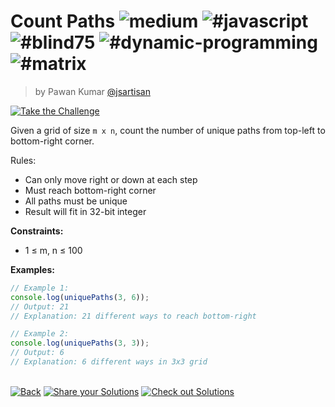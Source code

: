 <!--info-header-start--><h1>Count Paths <img src="https://img.shields.io/badge/-medium-d9901a" alt="medium"/> <img src="https://img.shields.io/badge/-%23javascript-999" alt="#javascript"/> <img src="https://img.shields.io/badge/-%23blind75-999" alt="#blind75"/> <img src="https://img.shields.io/badge/-%23dynamic--programming-999" alt="#dynamic-programming"/> <img src="https://img.shields.io/badge/-%23matrix-999" alt="#matrix"/></h1><blockquote><p>by Pawan Kumar <a href="https://github.com/jsartisan" target="_blank">@jsartisan</a></p></blockquote><p><a href="https://frontend-challenges.com/challenges/303-count-paths" target="_blank"><img src="https://img.shields.io/badge/-Take%20the%20Challenge-0d99ff?logo=javascript&logoColor=white" alt="Take the Challenge"/></a> </p><!--info-header-end-->

Given a grid of size `m x n`, count the number of unique paths from top-left to bottom-right corner.

Rules:
- Can only move right or down at each step
- Must reach bottom-right corner
- All paths must be unique
- Result will fit in 32-bit integer

**Constraints:**
- 1 ≤ m, n ≤ 100

**Examples:**
```typescript
// Example 1:
console.log(uniquePaths(3, 6));
// Output: 21
// Explanation: 21 different ways to reach bottom-right

// Example 2:
console.log(uniquePaths(3, 3));
// Output: 6
// Explanation: 6 different ways in 3x3 grid
```


<!--info-footer-start--><br><a href="../../README.md" target="_blank"><img src="https://img.shields.io/badge/-Back-grey" alt="Back"/></a> <a href="https://github.com/jsartisan/frontend-challenges/issues/new?template=answer.md&labels=answer,303,undefined&title=303%20-%20Count%20Paths%20-%20undefined&body=" target="_blank"><img src="https://img.shields.io/badge/-Share%20your%20Solutions-teal" alt="Share your Solutions"/></a> <a href="https://github.com/jsartisan/frontend-challenges/issues?q=label%3A303+label%3Aanswer+sort%3Areactions-%2B1-desc" target="_blank"><img src="https://img.shields.io/badge/-Check%20out%20Solutions-de5a77?logo=awesome-lists&logoColor=white" alt="Check out Solutions"/></a> <!--info-footer-end-->